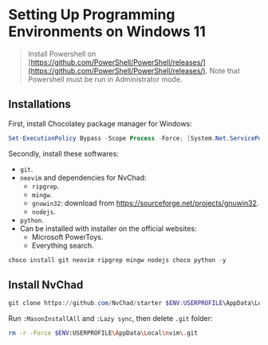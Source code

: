 # Setting Up Programming Environments on Windows 11

> Install Powershell on [https://github.com/PowerShell/PowerShell/releases/](https://github.com/PowerShell/PowerShell/releases/).
> Note that Powershell must be run in Administrator mode.

## Installations

First, install Chocolatey package manager for Windows:

```powershell
Set-ExecutionPolicy Bypass -Scope Process -Force; [System.Net.ServicePointManager]::SecurityProtocol = [System.Net.ServicePointManager]::SecurityProtocol -bor 3072; iex ((New-Object System.Net.WebClient).DownloadString('https://community.chocolatey.org/install.ps1'))
```

Secondly, install these softwares:

- `git`.
- `neovim` and dependencies for NvChad:
    - `ripgrep`.
    - `mingw`.
    - `gnuwin32`: download from <https://sourceforge.net/projects/gnuwin32>.
    - `nodejs`.
- `python`.
- Can be installed with installer on the official websites:
    - Microsoft PowerToys.
    - Everything search.

```powershell
choco install git neovim ripgrep mingw nodejs choco python -y
```

## Install NvChad

```powershell
git clone https://github.com/NvChad/starter $ENV:USERPROFILE\AppData\Local\nvim && nvim
```

Run `:MasonInstallAll` and `:Lazy sync`, then delete `.git` folder:

```bash
rm -r -Force $ENV:USERPROFILE\AppData\Local\nvim\.git
```


